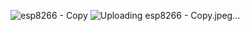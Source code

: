 ![esp8266 - Copy](https://github.com/user-attachments/assets/6e9bac99-20e4-45ea-b282-6feb821138eb)
![Uploading esp8266 - Copy.jpeg…]()
